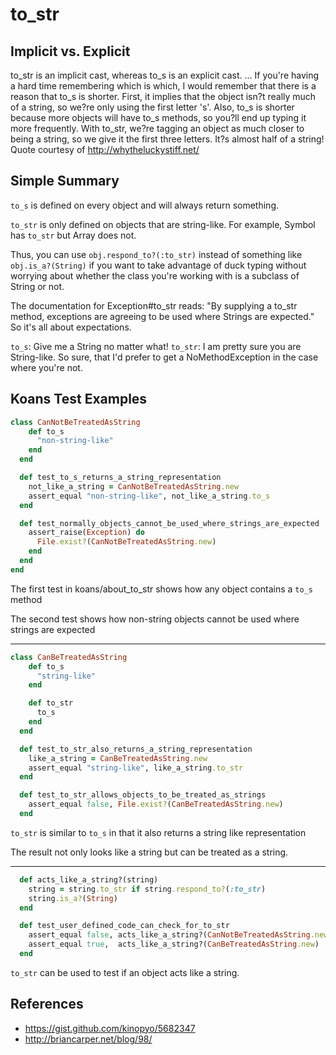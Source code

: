 # to_str

## Implicit vs. Explicit

to_str is an implicit cast, whereas to_s is an explicit cast. ... If you're having a hard time remembering which is which, I would remember that there is a reason that to_s is shorter. First, it implies that the object isn?t really much of a string, so we?re only using the first letter 's'. Also, to_s is shorter because more objects will have to_s methods, so you?ll end up typing it more frequently. With to_str, we?re tagging an object as much closer to being a string, so we give it the first three letters. It?s almost half of a string!
Quote courtesy of http://whytheluckystiff.net/

## Simple Summary

`to_s` is defined on every object and will always return something.

`to_str` is only defined on objects that are string-like. For example, Symbol has `to_str` but Array does not.

Thus, you can use `obj.respond_to?(:to_str)` instead of something like `obj.is_a?(String)` if you want to take advantage of duck typing without worrying about whether the class you're working with is a subclass of String or not.

The documentation for Exception#to_str reads: "By supplying a to_str method, exceptions are agreeing to be used where Strings are expected." So it's all about expectations.

`to_s`: Give me a String no matter what! `to_str`: I am pretty sure you are String-like. So sure, that I'd prefer to get a NoMethodException in the case where you're not.

## Koans Test Examples

```ruby
class CanNotBeTreatedAsString
    def to_s
      "non-string-like"
    end
  end

  def test_to_s_returns_a_string_representation
    not_like_a_string = CanNotBeTreatedAsString.new
    assert_equal "non-string-like", not_like_a_string.to_s
  end

  def test_normally_objects_cannot_be_used_where_strings_are_expected
    assert_raise(Exception) do
      File.exist?(CanNotBeTreatedAsString.new)
    end
  end
end
```

The first test in koans/about_to_str shows how any object contains a `to_s` method

The second test shows how non-string objects cannot be used where strings are expected

---

```ruby
class CanBeTreatedAsString
    def to_s
      "string-like"
    end

    def to_str
      to_s
    end
  end

  def test_to_str_also_returns_a_string_representation
    like_a_string = CanBeTreatedAsString.new
    assert_equal "string-like", like_a_string.to_str
  end

  def test_to_str_allows_objects_to_be_treated_as_strings
    assert_equal false, File.exist?(CanBeTreatedAsString.new)
  end
```

`to_str` is similar to `to_s` in that it also returns a string like representation

The result not only looks like a string but can be treated as a string.

---

```ruby
  def acts_like_a_string?(string)
    string = string.to_str if string.respond_to?(:to_str)
    string.is_a?(String)
  end

  def test_user_defined_code_can_check_for_to_str
    assert_equal false, acts_like_a_string?(CanNotBeTreatedAsString.new)
    assert_equal true,  acts_like_a_string?(CanBeTreatedAsString.new)
  end
```

`to_str` can be used to test if an object acts like a string.

## References

* https://gist.github.com/kinopyo/5682347
* http://briancarper.net/blog/98/
